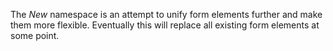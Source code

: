 The *New* namespace is an attempt to unify form elements further and make them more flexible. Eventually this will
replace all existing form elements at some point.
